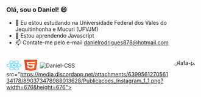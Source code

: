 ### Olá, sou o Daniel! 😄 

- 🔭 Eu estou estudando na Universidade Federal dos Vales do Jequitinhonha e Mucuri (UFVJM)
- 🌱 Estou aprendendo Javascript
- 📫 Contate-me pelo e-mail danielrodrigues878@hotmail.com

<div style="display: inline_block"><br>
  <img align="center" alt="Daniel-Js" height="30" width="40"  src="https://raw.githubusercontent.com/devicons/devicon/master/icons/react/react-original.svg">
  <img align="center" alt="Daniel-HTML" height="30" width="40" src="https://raw.githubusercontent.com/devicons/devicon/master/icons/html5/html5-original.svg">
  <img align="center" alt="Daniel-CSS" height="30" width="40"  ssrc="https://raw.githubusercontent.com/devicons/devicon/master/icons/csharp/csharp-original.svg">
  <img align="right" alt="Rafa-pic" height="150" style="border-radius:50px;" 
       
src="https://media.discordapp.net/attachments/639956127056134178/890373478988013628/Publicacoes_Instagram_1_1.png?width=676&height=676">
</div>

